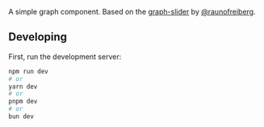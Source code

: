 A simple graph component. Based on the [graph-slider](https://rauno.me/craft/graph-slider) by [@raunofreiberg](https://twitter.com/raunofreiberg).

## Developing

First, run the development server:

```bash
npm run dev
# or
yarn dev
# or
pnpm dev
# or
bun dev
```
